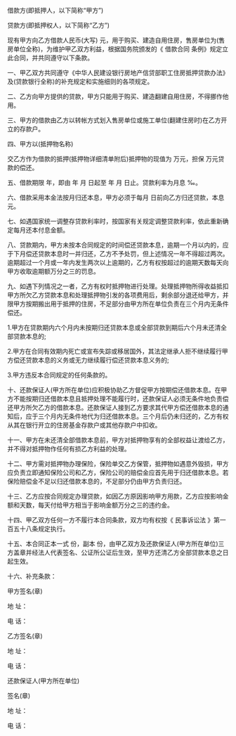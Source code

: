 
 


借款方(即抵押人，以下简称“甲方”)


贷款方(即抵押权人，以下简称“乙方”)


现有甲方向乙方借款人民币(大写)    元，用于购买、建造自用住房，售房单位为(售房单位全称)，为维护甲乙双方利益，根据国务院颁发的《
借款合同
条例》规定立此合同，并共同遵守以下条款。


一、甲乙双方共同遵守《中华人民建设银行房地产信贷部职工住房抵押贷款办法》及(贷款银行全称)的补充规定和实施细则的各项规定。


二、乙方向甲方提供的贷款，甲方只能用于购买、建造翻建自用住房，不得挪作他用。


三、甲方的借款由乙方以转帐方式划入售房单位或施工单位(翻建住房时)在乙方开立的存款户。


四、甲方以(抵押物名称)


交乙方作为借款的抵押(抵押物详细清单附后)抵押物的现值为 万元，担保 万元贷款的偿还。


五、借款期限 年，即由 年 月 日起至 年 月 日止。贷款利率为月息 ‰。


六、借款采用本金法按月归还本息，甲方必须于每月 日前向乙方归还贷款，本息 元。


七、如遇国家统一调整存贷款利率时，按国家有关规定调整贷款利率，依此重新确定每月还本付息金额。


八、贷款期内，甲方未按本合同规定的时间偿还贷款本息，逾期一个月以内的，应于下月偿还贷款本息时一并归还，乙方不予处罚，但上述情况一年不得超过两次。逾期超过一个月或一年内发生两次以上逾期的，乙方有权按超过的逾期天数每天向甲方收取逾期额万分之三的罚息。


九、如遇下列情况之一者，乙方有权时抵押物进行处理。处理抵押物所得收益抵扣甲方所欠乙方贷款本息和处理抵押物引发的各项费用后，剩余部分退还给甲方，并限甲方按期搬出用于抵押的住房，不足部分由甲方所在单位负责在三个月内无条件偿还。


1.甲方在贷款期内六个月内未按期归还贷款本息或全部贷款到期后六个月未还清全部贷款本息的;


2.甲方在合同有效期内死亡或宣布失踪或移居国外，其法定继承人拒不继续履行甲方偿还贷款本息的义务或无力继续履行偿还贷款本息义务的;


3.甲方违反本合同规定的任何条款的。


十、还款保证人(甲方所在单位)应积极协助乙方督促甲方按期偿还借款本息。在甲方不能按期归还借款本息且抵押处理不能履行时，还款保证人必须无条件地负责偿还甲方所欠乙方的借款本息。还款保证人接到乙方要求其代甲方偿还借款本息的通知后，应于三个月内无条件地代为归还借款本息。三个月后仍未归还的，乙方有权从其在银行开立的住房基金存款户或其他存款户中扣收。


十一、甲方在未还清全部借款本息前，甲方对抵押物享有的全部权益让渡给乙方，并不得对抵押物作任何有损乙方利益的处理。


十二、甲方需对抵押物办理保险，保险单交乙方保管，抵押物如遇意外毁损，甲方应负责立即通知保险公司和乙方，保险公司的赔偿金应首先用于归还借款本息。若保险赔偿金不足以归还借款本息的，不足部分仍由甲方负责归还。


十三、乙方应按合同规定办理贷款，如因乙方原因影响甲方用款，乙方应按影响金额和天数，每天付给甲方相当于影响金额万分之三的违约金。


十四、甲乙双方任何一方不履行本合同条款，双方均有权按《
民事诉讼法
》第一百五十八条规定执行。


十五、本合同正本一式 份，副本   份，由甲乙双方及还款保证人(甲方所在单位)三方盖章并经法人代表签名、公证所公证后生效，至甲方还清乙方全部贷款本息之日起生效。


十六、补充条款：


甲方签名(章)


地 址：


电 话：


乙方签名(章)


地 址：


电 话：


还款保证人(甲方所在单位)


签名(章)


地 址：


电 话：
 


 

 
 
 
 
 
  


  
 

  


  


  
 
 
 
 

